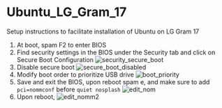 # Ubuntu_LG_Gram_17
Setup instructions to facilitate installation of Ubuntu on LG Gram 17

1. At boot, spam F2 to enter BIOS
2. Find security settings in the BIOS under the Security tab and click on Secure Boot Configuration
![security_secure_boot](https://user-images.githubusercontent.com/11417589/68453883-76648500-01bc-11ea-8323-b20f4b9d9f0c.jpg)
3. Disable secure boot
![secure_boot_disabled](https://user-images.githubusercontent.com/11417589/68453931-998f3480-01bc-11ea-9168-485868cc6579.jpg)
4. Modify boot order to prioritize USB drive
![boot_priority](https://user-images.githubusercontent.com/11417589/68453882-75cbee80-01bc-11ea-8eb1-7fd458d1bf73.jpg)
5. Save and exit the BIOS, upon reboot spam e, and make sure to add 
```pci=nommconf```  before ```quiet nosplash```
![edit_nom](https://user-images.githubusercontent.com/11417589/68453881-75cbee80-01bc-11ea-8ca3-ccc04aed4624.jpg)
6. Upon reboot, 
![edit_nomm2](https://user-images.githubusercontent.com/11417589/68453880-75cbee80-01bc-11ea-9da0-28ab7c39fb15.jpg)
